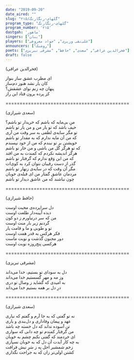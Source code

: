 ```yaml
---
date: "2019-09-20"
date_aired: ""
slug: "گلهای-رنگارنگ/۲۱۵"
program_type: "گلهای-رنگارنگ"
program_number: '۲۱۵'
dastgah: 'ماهور'
singers: ["بنان"]
players: ["علی‌نقی وزیری", "جواد معروفی"]
announcers: ["روشنک"]
poets: ["فخرالدین عراقی", "سعدی", "حافظ", "مشرقی تبریزی"]
draft: false
--- 
```


(فخرالدین عراقی)  

ای مطرب عشق ساز بنواز  
كان یار نشد هنوز دم‌ساز  
پنهان چه زنم نوای عشقش؟  
کز پرده برون فتاد این راز  

============================================  

(سعدی شیرازی)  

منِ بی‌مایه که باشم که خریدار تو باشم؟  
حیف باشد که تو یار من و من یار تو باشم  
تو مگر سایه‌ی لطفی به سر وقت من آری  
که من آن مایه ندارم که به مقدار تو باشم  
خویشتن بر تو نبندم که من از خود نپسندم  
که تو هرگز گل من باشی و من خار تو باشم  
هرگز اندیشه نکردم که کمندت به من افتد  
که من این وَقع ندارم که گرفتار تو باشم  
گذر از دست رقیبان نتوان کرد به کوی‌ات  
مگر آن وقت که در سایه‌ی زنهار تو باشم  
مردمان عاشق گفتار من ای قبله‌ی خوبان  
چون نباشند که من عاشق دیدار تو باشم  

============================================  

(حافظ شیرازی)  

دل سراپرده‌ی محبت اوست  
دیده آیینه‌دار طلعت اوست  
من که سر درنیاورم ز دو کون  
گردنم زیر بار منت اوست  
تو و طوبی و ما و قامت یار  
فكر هرکس به قدر همت اوست  
دور مجنون گذشت و نوبت ماست  
هر‌کسی پنج‌روزه نوبت اوست  

============================================  

(مشرقی تبریزی)  

دل به سودای تو بستیم، خدا می‌داند  
وز مه و مهر گسستیم خدا می‌داند  
به امیدی که گشاید ز وصال تو دری  
درِ دل بر همه بستیم خدا می‌داند  

============================================  

(سعدی شیرازی)  

نه تو گفتی که به جا آرم و گفتم که نیاری  
عهد و پیمان وفاداری و دل‌بندی و یاری  
تن آسوده نداند که دل خسته چه باشد  
من گرفتار کمندم تو چه دانی که سواری  
ای خردمند که گفتی نکنم چشم به خوبان  
به چه کار آیدت آن دل که به خوبان نسپاری  
زخم شمشیر اجل بِه ز سَرِ نیش فراقت  
کشتن اولی‌تر زان که به جراحت نگذاری  
